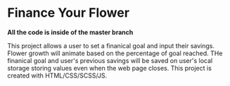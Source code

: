 # Finance Your Flower

**All the code is inside of the master branch**

This project allows a user to set a finanical goal and input their savings. Flower growth will animate based on the percentage of goal reached. THe finanical goal and user's previous savings will be saved on user's local storage storing values even when the web page closes. This project is created with HTML/CSS/SCSS/JS.
